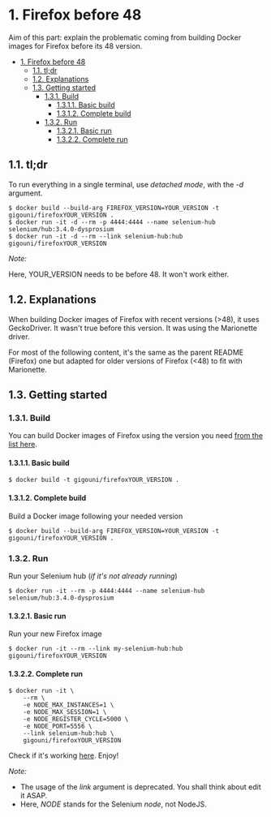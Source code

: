 # 1. Firefox before 48

Aim of this part: explain the problematic coming from building Docker images for Firefox before its 48 version.

<!-- TOC -->

- [1. Firefox before 48](#1-firefox-before-48)
    - [1.1. tl;dr](#11-tldr)
    - [1.2. Explanations](#12-explanations)
    - [1.3. Getting started](#13-getting-started)
        - [1.3.1. Build](#131-build)
            - [1.3.1.1. Basic build](#1311-basic-build)
            - [1.3.1.2. Complete build](#1312-complete-build)
        - [1.3.2. Run](#132-run)
            - [1.3.2.1. Basic run](#1321-basic-run)
            - [1.3.2.2. Complete run](#1322-complete-run)

<!-- /TOC -->

## 1.1. tl;dr

To run everything in a single terminal, use _detached mode_, with the _-d_ argument.

```shell
$ docker build --build-arg FIREFOX_VERSION=YOUR_VERSION -t gigouni/firefoxYOUR_VERSION .
$ docker run -it -d --rm -p 4444:4444 --name selenium-hub selenium/hub:3.4.0-dysprosium
$ docker run -it -d --rm --link selenium-hub:hub gigouni/firefoxYOUR_VERSION
```

_Note:_

Here, YOUR_VERSION needs to be before 48. It won't work either.

## 1.2. Explanations

When building Docker images of Firefox with recent versions (>48), it uses GeckoDriver. It wasn't true before this version. It was using the Marionette driver.

For most of the following content, it's the same as the parent README (Firefox) one but adapted for older versions of Firefox (<48) to fit with Marionette.

## 1.3. Getting started

### 1.3.1. Build

You can build Docker images of Firefox using the version you need [from the list here](https://ftp.mozilla.org/pub/firefox/releases/).

#### 1.3.1.1. Basic build

```shell
$ docker build -t gigouni/firefoxYOUR_VERSION .
```

#### 1.3.1.2. Complete build

Build a Docker image following your needed version

```shell
$ docker build --build-arg FIREFOX_VERSION=YOUR_VERSION -t gigouni/firefoxYOUR_VERSION .
```

### 1.3.2. Run

Run your Selenium hub (_if it's not already running_)

```shell
$ docker run -it --rm -p 4444:4444 --name selenium-hub selenium/hub:3.4.0-dysprosium
```

#### 1.3.2.1. Basic run

Run your new Firefox image

```shell
$ docker run -it --rm --link my-selenium-hub:hub gigouni/firefoxYOUR_VERSION
```

#### 1.3.2.2. Complete run

```shell
$ docker run -it \
    --rm \
    -e NODE_MAX_INSTANCES=1 \
    -e NODE_MAX_SESSION=1 \
    -e NODE_REGISTER_CYCLE=5000 \
    -e NODE_PORT=5556 \
    --link selenium-hub:hub \
    gigouni/firefoxYOUR_VERSION
```

Check if it's working [here](http://localhost:4444/grid/console). 
Enjoy!

_Note:_

- The usage of the _link_ argument is deprecated. You shall think about edit it ASAP.
- Here, _NODE_ stands for the Selenium _node_, not NodeJS.